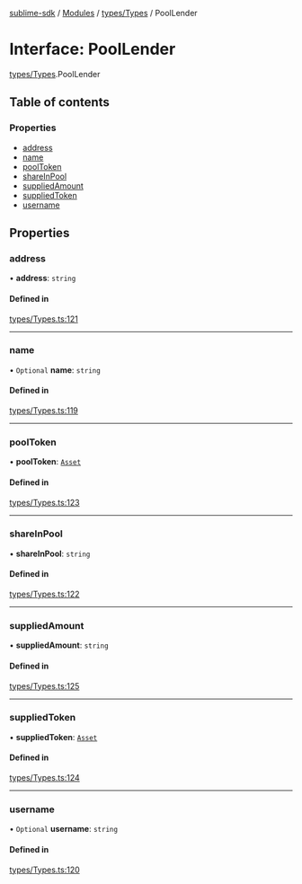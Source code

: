 [sublime-sdk](../README.md) / [Modules](../modules.md) / [types/Types](../modules/types_Types.md) / PoolLender

# Interface: PoolLender

[types/Types](../modules/types_Types.md).PoolLender

## Table of contents

### Properties

- [address](types_Types.PoolLender.md#address)
- [name](types_Types.PoolLender.md#name)
- [poolToken](types_Types.PoolLender.md#pooltoken)
- [shareInPool](types_Types.PoolLender.md#shareinpool)
- [suppliedAmount](types_Types.PoolLender.md#suppliedamount)
- [suppliedToken](types_Types.PoolLender.md#suppliedtoken)
- [username](types_Types.PoolLender.md#username)

## Properties

### address

• **address**: `string`

#### Defined in

[types/Types.ts:121](https://github.com/akshay111meher/sublime-sdk/blob/5e69867/src/types/Types.ts#L121)

___

### name

• `Optional` **name**: `string`

#### Defined in

[types/Types.ts:119](https://github.com/akshay111meher/sublime-sdk/blob/5e69867/src/types/Types.ts#L119)

___

### poolToken

• **poolToken**: [`Asset`](types_Types.Asset.md)

#### Defined in

[types/Types.ts:123](https://github.com/akshay111meher/sublime-sdk/blob/5e69867/src/types/Types.ts#L123)

___

### shareInPool

• **shareInPool**: `string`

#### Defined in

[types/Types.ts:122](https://github.com/akshay111meher/sublime-sdk/blob/5e69867/src/types/Types.ts#L122)

___

### suppliedAmount

• **suppliedAmount**: `string`

#### Defined in

[types/Types.ts:125](https://github.com/akshay111meher/sublime-sdk/blob/5e69867/src/types/Types.ts#L125)

___

### suppliedToken

• **suppliedToken**: [`Asset`](types_Types.Asset.md)

#### Defined in

[types/Types.ts:124](https://github.com/akshay111meher/sublime-sdk/blob/5e69867/src/types/Types.ts#L124)

___

### username

• `Optional` **username**: `string`

#### Defined in

[types/Types.ts:120](https://github.com/akshay111meher/sublime-sdk/blob/5e69867/src/types/Types.ts#L120)

